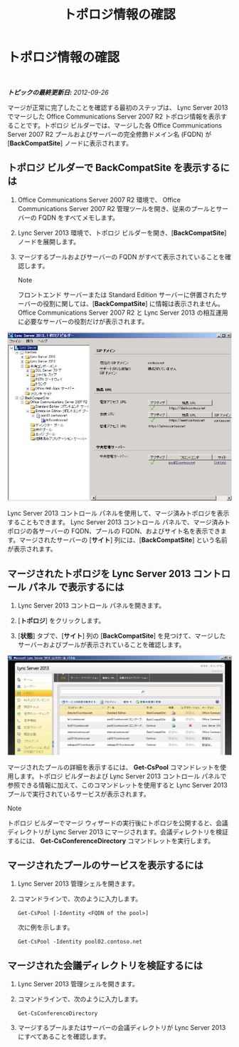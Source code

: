 ﻿---
title: トポロジ情報の確認
TOCTitle: トポロジ情報の確認
ms:assetid: aa4c424e-f87c-4be6-8df6-a0cd193b11fc
ms:mtpsurl: https://technet.microsoft.com/ja-jp/library/JJ205151(v=OCS.15)
ms:contentKeyID: 48273210
ms.date: 05/19/2016
mtps_version: v=OCS.15
ms.translationtype: HT
---

# トポロジ情報の確認

 

_**トピックの最終更新日:** 2012-09-26_

マージが正常に完了したことを確認する最初のステップは、 Lync Server 2013 でマージした Office Communications Server 2007 R2 トポロジ情報を表示することです。トポロジ ビルダーでは、マージした各 Office Communications Server 2007 R2 プールおよびサーバーの完全修飾ドメイン名 (FQDN) が \[**BackCompatSite**\] ノードに表示されます。

## トポロジ ビルダーで BackCompatSite を表示するには

1.  Office Communications Server 2007 R2 環境で、 Office Communications Server 2007 R2 管理ツールを開き、従来のプールとサーバーの FQDN をすべてメモします。

2.  Lync Server 2013 環境で、トポロジ ビルダーを開き、\[**BackCompatSite**\] ノードを展開します。

3.  マージするプールおよびサーバーの FQDN がすべて表示されていることを確認します。
    
    > [!NOTE]
    > フロントエンド サーバーまたは Standard Edition サーバーに併置されたサーバーの役割に関しては、[<strong>BackCompatSite</strong>] に情報は表示されません。 Office Communications Server 2007 R2 と Lync Server 2013 の相互運用に必要なサーバーの役割だけが表示されます。


![トポロジ ビルダー、\[BackCompatSite\] ダイアログ ボックス](images/JJ205243.62751c76-f018-4c6d-bb48-c61ef8974d31(OCS.15).jpg "トポロジ ビルダー、[BackCompatSite] ダイアログ ボックス")

Lync Server 2013 コントロール パネルを使用して、マージ済みトポロジを表示することもできます。 Lync Server 2013 コントロール パネルで、マージ済みトポロジの各サーバーの FQDN、プールの FQDN、およびサイト名を表示できます。マージされたサーバーの \[**サイト**\] 列には、\[**BackCompatSite**\] という名前が表示されます。

## マージされたトポロジを Lync Server 2013 コントロール パネル で表示するには

1.  Lync Server 2013 コントロール パネルを開きます。

2.  \[**トポロジ**\] をクリックします。

3.  \[**状態**\] タブで、\[**サイト**\] 列の \[**BackCompatSite**\] を見つけて、マージしたサーバーおよびプールが表示されていることを確認します。

![マージ後のトポロジが表示されている Lync Server コントロール パネル](images/JJ205151.f986ddd4-2040-454d-9389-7f6154b59cc9(OCS.15).jpg "マージ後のトポロジが表示されている Lync Server コントロール パネル")

マージされたプールの詳細を表示するには、 **Get-CsPool** コマンドレットを使用します。トポロジ ビルダーおよび Lync Server 2013 コントロール パネルで参照できる情報に加えて、このコマンドレットを使用すると Lync Server 2013 プールで実行されているサービスが表示されます。

> [!NOTE]
> トポロジ ビルダーでマージ ウィザードの実行後にトポロジを公開すると、会議ディレクトリが Lync Server 2013 にマージされます。会議ディレクトリを検証するには、 <strong>Get-CsConferenceDirectory</strong> コマンドレットを実行します。


## マージされたプールのサービスを表示するには

1.  Lync Server 2013 管理シェルを開きます。

2.  コマンドラインで、次のように入力します。
    
        Get-CsPool [-Identity <FQDN of the pool>]
    
    次に例を示します。
    
        Get-CsPool -Identity pool02.contoso.net

## マージされた会議ディレクトリを検証するには

1.  Lync Server 2013 管理シェルを開きます。

2.  コマンドラインで、次のように入力します。
    
        Get-CsConferenceDirectory

3.  マージするプールまたはサーバーの会議ディレクトリが Lync Server 2013 にすべてあることを確認します。

